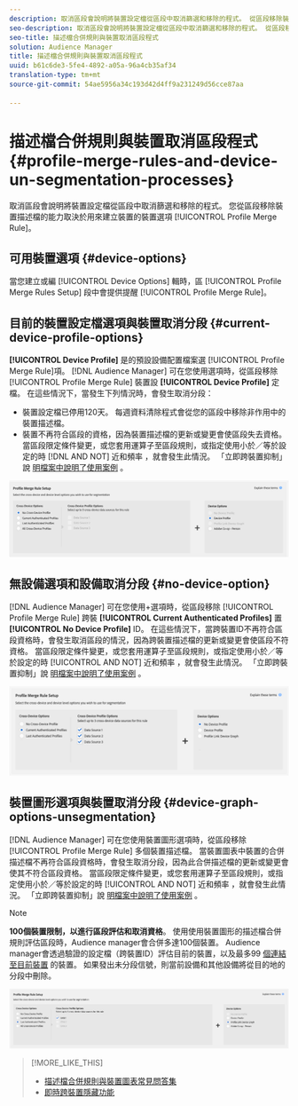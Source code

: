 ```yaml
---
description: 取消區段會說明將裝置設定檔從區段中取消篩選和移除的程式。 從區段移除裝置描述檔的能力取決於用來建立描述檔合併規則的裝置選項。
seo-description: 取消區段會說明將裝置設定檔從區段中取消篩選和移除的程式。 從區段移除裝置描述檔的能力取決於用來建立描述檔合併規則的裝置選項。
seo-title: 描述檔合併規則與裝置取消區段程式
solution: Audience Manager
title: 描述檔合併規則與裝置取消區段程式
uuid: b61c6de3-5fe4-4892-a05a-96a4cb35af34
translation-type: tm+mt
source-git-commit: 54ae5956a34c193d42d4ff9a231249d56cce87aa

---
```



# 描述檔合併規則與裝置取消區段程式 {#profile-merge-rules-and-device-un-segmentation-processes}

取消區段會說明將裝置設定檔從區段中取消篩選和移除的程式。 您從區段移除裝置描述檔的能力取決於用來建立裝置的裝置選項 [!UICONTROL Profile Merge Rule]。

## 可用裝置選項 {#device-options}

當您建立或編 [!UICONTROL Device Options] 輯時，區 [!UICONTROL Profile Merge Rules Setup] 段中會提供提醒 [!UICONTROL Profile Merge Rule]。

## 目前的裝置設定檔選項與裝置取消分段 {#current-device-profile-options}

**[!UICONTROL Device Profile]** 是的預設設備配置檔案選 [!UICONTROL Profile Merge Rule]項。 [!DNL Audience Manager] 可在您使用選項時，從區段移除 [!UICONTROL Profile Merge Rule] 裝置設 **[!UICONTROL Device Profile]** 定檔。 在這些情況下，當發生下列情況時，會發生取消分段：

* 裝置設定檔已停用120天。 每週資料清除程式會從您的區段中移除非作用中的裝置描述檔。
* 裝置不再符合區段的資格，因為裝置描述檔的更新或變更會使區段失去資格。 當區段限定條件變更，或您套用運算子至區段規則，或指定使用小於／等於設定的時 [!DNL AND NOT] 近和頻率 [](../segments/recency-and-frequency.md) ，就會發生此情況。 「立即跨裝置抑制」說 [明檔案中說明了使用案例](instant-cross-device-suppression.md) 。

![僅限裝置](assets/device-only.png)

## 無設備選項和設備取消分段 {#no-device-option}

[!DNL Audience Manager] 可在您使用+選項時，從區段移除 [!UICONTROL Profile Merge Rule] 跨裝 **[!UICONTROL Current Authenticated Profiles]** 置 **[!UICONTROL No Device Profile]** ID。 在這些情況下，當跨裝置ID不再符合區段資格時，會發生取消區段的情況，因為跨裝置描述檔的更新或變更會使區段不符資格。 當區段限定條件變更，或您套用運算子至區段規則，或指定使用小於／等於設定的時 [!UICONTROL AND NOT] 近和頻率 [](../segments/recency-and-frequency.md) ，就會發生此情況。 「立即跨裝置抑制」說 [明檔案中說明了使用案例](instant-cross-device-suppression.md) 。

![](assets/current-no-device.png)

## 裝置圖形選項與裝置取消分段 {#device-graph-options-unsegmentation}

[!DNL Audience Manager] 可在您使用裝置圖形選項時，從區段移除 [!UICONTROL Profile Merge Rule] 多個裝置描述檔。 當裝置圖表中裝置的合併描述檔不再符合區段資格時，會發生取消分段，因為此合併描述檔的更新或變更會使其不符合區段資格。 當區段限定條件變更，或您套用運算子至區段規則，或指定使用小於／等於設定的時 [!UICONTROL AND NOT] 近和頻率 [](../segments/recency-and-frequency.md) ，就會發生此情況。 「立即跨裝置抑制」說 [明檔案中說明了使用案例](instant-cross-device-suppression.md) 。

>[!NOTE]
>
>**100個裝置限制，以進行區段評估和取消資格**。
>使用使用裝置圖形的描述檔合併規則評估區段時，Audience manager會合併多達100個裝置。 Audience manager會透過驗證的設定檔（跨裝置ID）評估目前的裝置，以及最多99 [個連結至目前裝置](../../reference/visitor-authentication-states.md) 的裝置。 如果發出未分段信號，則當前設備和其他設備將從目的地的分段中刪除。

![](assets/last-device-graph.png)

>[!MORE_LIKE_THIS]
>
>* [描述檔合併規則與裝置圖表常見問答集](../../faq/faq-profile-merge.md)
>* [即時跨裝置隱藏功能](instant-cross-device-suppression.md)

